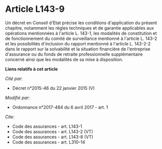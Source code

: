 # Article L143-9

Un décret en Conseil d'Etat précise les conditions d'application du présent chapitre, notamment les règles techniques et de
garantie applicables aux opérations mentionnées à l'article L. 143-1, les modalités de constitution et de fonctionnement du
comité de surveillance mentionné à l'article L. 143-2 et les possibilités d'inclusion du rapport mentionné à l'article L.
143-2-2 dans le rapport sur la solvabilité et la situation financière de l'entreprise d'assurance ou du fonds de retraite
professionnelle supplémentaire concerné ainsi que les modalités de sa mise à disposition.

**Liens relatifs à cet article**

_Cité par_:

  - Décret n°2015-46 du 22 janvier 2015 (V)

_Modifié par_:

  - Ordonnance n°2017-484 du 6 avril 2017 - art. 1

_Cite_:

  - Code des assurances - art. L143-1
  - Code des assurances - art. L143-2 (VT)
  - Code des assurances - art. L143-8 (VT)
  - Code des assurances - art. L310-14
